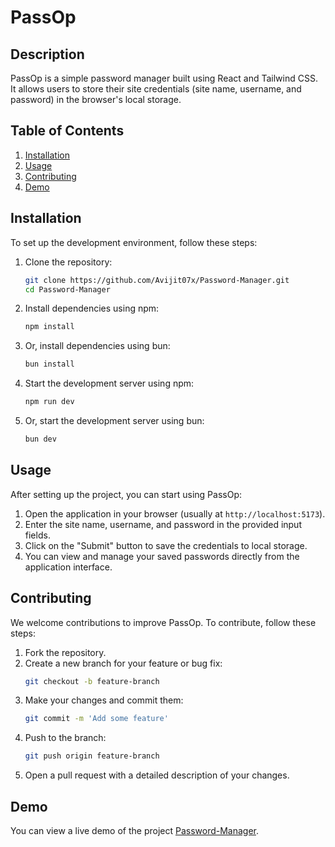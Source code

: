 # PassOp

## Description
PassOp is a simple password manager built using React and Tailwind CSS. It allows users to store their site credentials (site name, username, and password) in the browser's local storage.

## Table of Contents
1. [Installation](#installation)
2. [Usage](#usage)
3. [Contributing](#contributing)
4. [Demo](#demo)


## Installation
To set up the development environment, follow these steps:

1. Clone the repository:
    ```bash
    git clone https://github.com/Avijit07x/Password-Manager.git
    cd Password-Manager
    ```

2. Install dependencies using npm:
    ```bash
    npm install
    ```

3. Or, install dependencies using bun:
    ```bash
    bun install
    ```

4. Start the development server using npm:
    ```bash
    npm run dev
    ```

5. Or, start the development server using bun:
    ```bash
    bun dev
    ```

## Usage
After setting up the project, you can start using PassOp:

1. Open the application in your browser (usually at `http://localhost:5173`).
2. Enter the site name, username, and password in the provided input fields.
3. Click on the "Submit" button to save the credentials to local storage.
4. You can view and manage your saved passwords directly from the application interface.

## Contributing
We welcome contributions to improve PassOp. To contribute, follow these steps:

1. Fork the repository.
2. Create a new branch for your feature or bug fix:
    ```bash
    git checkout -b feature-branch
    ```
3. Make your changes and commit them:
    ```bash
    git commit -m 'Add some feature'
    ```
4. Push to the branch:
    ```bash
    git push origin feature-branch
    ```
5. Open a pull request with a detailed description of your changes.
 
## Demo
You can view a live demo of the project [Password-Manager](https://password-manager-seven-ecru.vercel.app/).
